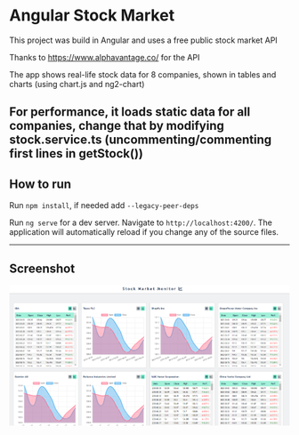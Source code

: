 # Angular Stock Market

This project was build in Angular and uses a free public stock market API 

Thanks to https://www.alphavantage.co/ for the API

The app shows real-life stock data for 8 companies, shown in tables and charts (using chart.js and ng2-chart)

For performance, it loads static data for all companies, change that by modifying stock.service.ts (uncommenting/commenting first lines in getStock())
---

## How to run

Run `npm install`, if needed add `--legacy-peer-deps`

Run `ng serve` for a dev server. Navigate to `http://localhost:4200/`. The application will automatically reload if you change any of the source files.

---

## Screenshot
![alt screenshot](https://github.com/rushdykamel/angular-stock-market/blob/master/stock-market.png?raw=true)
